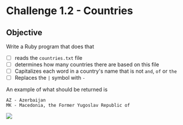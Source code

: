 # Challenge 1.2 - Countries

## Objective
Write a Ruby program that does that
- [ ] reads the `countries.txt` file
- [ ] determines how many countries there are based on this file
- [ ] Capitalizes each word in a country's name that is not `and`, `of` or `the`
- [ ] Replaces the `|` symbol with ` - `

An example of what should be returned is
```
AZ - Azerbaijan
MK - Macedonia, the Former Yugoslav Republic of
```

![](http://img.talkandroid.com/uploads/2014/08/Good-luck-gif.gif)
